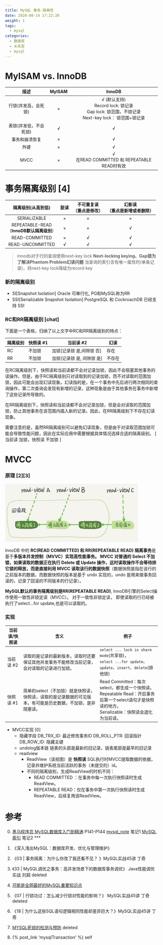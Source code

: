 ```yaml
---
title: MySQL 事务-隔离性
date: 2020-08-14 17:22:20
weight: 1
tags:
  - mysql
categories:  
  - 数据库
  - 关系型
  - mysql
---
```


<p></p>
<!-- more -->


#  MyISAM vs. InnoDB

  描述  | MyISAM  |  InnoDB 
  :-: | :-: | :-: 
  行锁(并发高，会死锁)| × | √ (默认支持)<br>Record lock: 锁记录<br>Gap lock: 锁范围，不锁记录<br>Next-key lock： 锁范围+锁记录
  表锁(并发低，不会死锁)| √ |  √
  事务和崩溃恢复| × |  √
  外键| × |  √
  MVCC| × |  √ <br> 在READ COMMITTED 和 REPEATABLE READ时有效 


#  事务隔离级别  [4]
隔离级别(从高到低)| 脏读|  不可重复读<br>（重点是修改）| 幻影读<br>（重点是新增或者删除）
:-: | :-: | :-: | :-:
SERIALIZABLE| × | × | × 
REPEATABLE-READ<br>（**InnoDB默认隔离级别**）| × | × | √ 
READ-COMMITTED| × | √ | √ 
READ-UNCOMMITTED| √ | √ | √ 

> innodb对于行的查询使用next-key lock
  **Next-locking keying、Gap锁为了解决Phantom Problem幻读问题**
  当查询的索引含有唯一属性时(单条记录)，将next-key lock降级为record key


### 新的隔离级别
+ SI[Snapshot Isolation]
  Oracle 可串行化,  PG和MySQL称为RR
+ SSI[Serializable Snapshot Isolation]
  PostgreSQL 和 CockroachDB 已经支持 SSI


### RC和RR隔离级别 [chat]

下面是一个表格，归纳了以上文字中RC和RR隔离级别的特点：

| 隔离级别 | 快照读 #1 | 当前读 #2                  | 幻读   |
| -------- | --------- | -------------------------- | ------ |
| RC       | 不加锁    | 加锁[记录锁 是,间隙锁 否]  | 存在   |
| RR       | 不加锁    | 加锁[记录锁 是, 间隙锁 是] | 不存在 |


在RC隔离级别下，快照读和当前读都不会对记录加锁，因此不会阻塞其他事务的读操作。但是，由于RC隔离级别只对读取到的记录加锁，而不对读取的范围加锁，因此可能会出现幻读现象。幻读指的是，在一个事务中先后进行两次相同的查询操作，第二次查询会发现有新增的记录，这种现象是由于其他事务在事务中新增了这些记录所导致的。

在RR隔离级别下，快照读和当前读都不会对记录加锁，但是会对读取的范围加锁，防止其他事务在该范围内插入新的记录。因此，在RR隔离级别下不存在幻读现象。

需要注意的是，虽然RR隔离级别可以避免幻读现象，但是由于对读取范围加锁可能会导致性能问题，因此在实际应用中需要根据具体情况选择合适的隔离级别。
[ 当前读   加锁，快照读  不加锁 ]

#  MVCC 
### 原理  [2][3]

![MVCC（一致性读视图）](./mysqlTransactionAndLock/mvcc.JPG)

  InnoDB 中的 **RC(READ COMMITTED) 和 RR(REPEATABLE READ) 隔离事务**是基于**多版本并发控制（MVVC）**实现高性能事务。
  **MVCC 对普通的 Select 不加锁**，如果读取的数据正在执行 Delete 或 Update 操作，这时读取操作不会等待排它锁的释放，而是**直接利用 MVCC 读取该行的数据快照**（数据快照是指在该行的之前版本的数据，而数据快照的版本是基于 undo 实现的，undo 是用来做事务回滚的，记录了回滚的不同版本的行记录）。

  **MySQL默认的事务隔离级别是RR(REPEATABLE READ)**, InnoDB引擎的Select操作使用一致性非锁定读（MVCC）。 对于一致性非锁定读， 即使读取的行已经被执行了select...for update,也是可以读取的。

###  实现 
| 当前读/快照读 | 含义                                                         | 例子                                                         |
| ------------- | ------------------------------------------------------------ | ------------------------------------------------------------ |
| 当前读 #2     | 读取的是记录的最新版本，读取时还要保证其他并发事务不能修改当前记录，会对读取的记录进行加锁。 | `select ... lock in share mode`(共享锁)，<br>`select ...for update`、<br>`update`、`insert`、`delete`(排他锁) |
| 快照读 #1     | 简单的select（不加锁）就是快照读，快照读，读取的是记录数据的可见版本，有可能是历史数据，不加锁，是非阻塞读。 | Read Committed：每次select，都生成一个快照读。<br> Repeatable Read：开启事务后第一个select语句才是快照读的地方。<br> Serializable：快照读会退化为当前读。 |



+ MVCC实现 [0]
  + 隐藏字段 
    DB_TRX_ID:  最近修改事务ID
    DB_ROLL_PTR: 回滚指针
    DB_ROW_ID: 隐藏主键    
  + undolog版本链 
    链表的头部是最新的旧记录，链表尾部是最早的旧记录
  + readview
    - ReadView（读视图）是 **快照读** SQL执行时MVCC提取数据的依据，记录并维护系统当前活跃的事务（未提交的）id。
    - 不同的隔离级别，生成ReadView的时机不同：
      - READ COMMITTED ：在事务中每一次执行快照读时生成ReadView。
      - REPEATABLE READ：仅在事务中第一次执行快照读时生成ReadView，后续复用该ReadView。


# 参考

0. [黑马程序员 MySQL数据库入门到精通](https://www.bilibili.com/video/BV1Kr4y1i7ru?p=78)  P141-P144
   [mysql_note](https://github.com/www6v/mysql_note) 笔记1
   [MySQL 索引](https://frxcat.fun/database/MySQL/MySQL_Advanced_index/) 笔记2 ***

1. 《深入浅出MySQL：数据库开发、优化与管理维护》 
2. 《03 | 事务隔离：为什么你改了我还看不见？ 》MySQL实战45讲  丁奇
3. 《33 | MySQL调优之事务：高并发场景下的数据库事务调优》 Java性能调优实战    刘超 deleted
4. [可能是全网最好的MySQL重要知识点](https://segmentfault.com/a/1190000019619667)  
5. 《07 | 行锁功过：怎么减少行锁对性能的影响？》 MySQL实战45讲  丁奇  deleted
6. 《18 | 为什么这些SQL语句逻辑相同性能却差异巨大？》MySQL实战45讲  丁奇
7. [MYSQL死锁的检测与预防](https://www.bilibili.com/video/BV1V3411z7Hj/)  deleted

100.  {% post_link 'mysqlTransaction' %}  self



